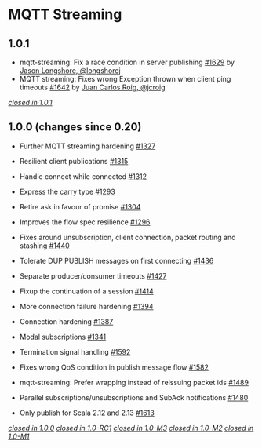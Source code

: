 # MQTT Streaming

## 1.0.1

* mqtt-streaming: Fix a race condition in server publishing [#1629](https://github.com/akka/alpakka/pull/1629) by [Jason Longshore, @longshorej](https://github.com/longshorej) 
* MQTT streaming: Fixes wrong Exception thrown when client ping timeouts [#1642](https://github.com/akka/alpakka/pull/1642) by [Juan Carlos Roig, @jcroig](https://github.com/jcroig)

[*closed in 1.0.1*](https://github.com/akka/alpakka/issues?q=is%3Aclosed+milestone%3A1.0.1+label%3Ap%3Amqtt-streaming)


## 1.0.0 (changes since 0.20)

* Further MQTT streaming hardening [#1327](https://github.com/akka/alpakka/pull/1327)  

* Resilient client publications [#1315](https://github.com/akka/alpakka/pull/1315)  

* Handle connect while connected [#1312](https://github.com/akka/alpakka/pull/1312)  

* Express the carry type [#1293](https://github.com/akka/alpakka/pull/1293)  

* Retire ask in favour of promise [#1304](https://github.com/akka/alpakka/pull/1304)  

* Improves the flow spec resilience [#1296](https://github.com/akka/alpakka/pull/1296)  

* Fixes around unsubscription, client connection, packet routing and stashing [#1440](https://github.com/akka/alpakka/pull/1440)  

* Tolerate DUP PUBLISH messages on first connecting [#1436](https://github.com/akka/alpakka/pull/1436)  

* Separate producer/consumer timeouts [#1427](https://github.com/akka/alpakka/pull/1427)  

* Fixup the continuation of a session [#1414](https://github.com/akka/alpakka/pull/1414)  

* More connection failure hardening [#1394](https://github.com/akka/alpakka/pull/1394)  

* Connection hardening [#1387](https://github.com/akka/alpakka/pull/1387)  

* Modal subscriptions [#1341](https://github.com/akka/alpakka/pull/1341)  

* Termination signal handling [#1592](https://github.com/akka/alpakka/pull/1592)  

* Fixes wrong QoS condition in publish message flow [#1582](https://github.com/akka/alpakka/pull/1582)  

* mqtt-streaming: Prefer wrapping instead of reissuing packet ids [#1489](https://github.com/akka/alpakka/pull/1489)  

* Parallel subscriptions/unsubscriptions and SubAck notifications [#1480](https://github.com/akka/alpakka/pull/1480)

* Only publish for Scala 2.12 and 2.13 [#1613](https://github.com/akka/alpakka/issues/1631)  

[*closed in 1.0.0*](https://github.com/akka/alpakka/issues?q=is%3Aclosed+milestone%3A1.0.0+label%3Ap%3Amqtt-streaming)
[*closed in 1.0-RC1*](https://github.com/akka/alpakka/issues?q=is%3Aclosed+milestone%3A1.0-RC1+label%3Ap%3Amqtt-streaming)
[*closed in 1.0-M3*](https://github.com/akka/alpakka/issues?q=is%3Aclosed+milestone%3A1.0-M3+label%3Ap%3Amqtt-streaming)
[*closed in 1.0-M2*](https://github.com/akka/alpakka/issues?q=is%3Aclosed+milestone%3A1.0-M2+label%3Ap%3Amqtt-streaming)
[*closed in 1.0-M1*](https://github.com/akka/alpakka/issues?q=is%3Aclosed+milestone%3A1.0-M1+label%3Ap%3Amqtt-streaming)
